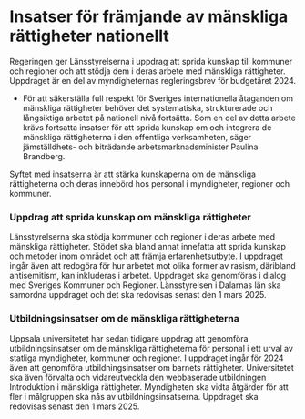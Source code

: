 # Insatser för främjande av mänskliga rättigheter nationellt

Regeringen ger Länsstyrelserna i uppdrag att sprida kunskap till kommuner och regioner och att stödja dem i deras arbete med mänskliga rättigheter. Uppdraget är en del av myndigheternas regleringsbrev för budgetåret 2024.

- För att säkerställa full respekt för Sveriges internationella åtaganden om mänskliga rättigheter behöver det systematiska, strukturerade och långsiktiga arbetet på nationell nivå fortsätta. Som en del av detta arbete krävs fortsatta insatser för att sprida kunskap om och integrera de mänskliga rättigheterna i den offentliga verksamheten, säger jämställdhets- och biträdande arbetsmarknadsminister Paulina Brandberg.

Syftet med insatserna är att stärka kunskaperna om de mänskliga rättigheterna och deras innebörd hos personal i myndigheter, regioner och kommuner.

### Uppdrag att sprida kunskap om mänskliga rättigheter

Länsstyrelserna ska stödja kommuner och regioner i deras arbete med mänskliga rättigheter. Stödet ska bland annat innefatta att sprida kunskap och metoder inom området och att främja erfarenhetsutbyte. I uppdraget ingår även att redogöra för hur arbetet mot olika former av rasism, däribland antisemitism, kan inkluderas i arbetet. Uppdraget ska genomföras i dialog med Sveriges Kommuner och Regioner. Länsstyrelsen i Dalarnas län ska samordna uppdraget och det ska redovisas senast den 1 mars 2025.

### Utbildningsinsatser om de mänskliga rättigheterna

Uppsala universitetet har sedan tidigare uppdrag att genomföra utbildningsinsatser om de mänskliga rättigheterna för personal i ett urval av statliga myndigheter, kommuner och regioner. I uppdraget ingår för 2024 även att genomföra utbildningsinsatser om barnets rättigheter. Universitetet ska även förvalta och vidareutveckla den webbaserade utbildningen Introduktion i mänskliga rättigheter. Myndigheten ska vidta åtgärder för att fler i målgruppen ska nås av utbildningsinsatserna. Uppdraget ska redovisas senast den 1 mars 2025.
